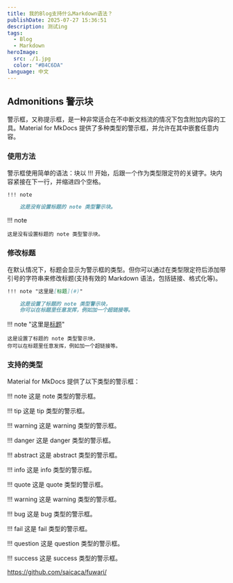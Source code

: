 ```yaml
---
title: 我的Blog支持什么Markdown语法？
publishDate: 2025-07-27 15:36:51
description: 测试ing
tags:
  - Blog
  - Markdown
heroImage:
  src: ./1.jpg
  color: "#B4C6DA"
language: 中文
---
```

## Admonitions 警示块
警示框，又称提示框，是一种非常适合在不中断文档流的情况下包含附加内容的工具。Material for MkDocs 提供了多种类型的警示框，并允许在其中嵌套任意内容。
### 使用方法
警示框使用简单的语法：块以 !!! 开始，后跟一个作为类型限定符的关键字。块内容紧接在下一行，并缩进四个空格。
```Markdown
!!! note

    这是没有设置标题的 note 类型警示块。
```

!!! note

    这是没有设置标题的 note 类型警示块。


    
### 修改标题
在默认情况下，标题会显示为警示框的类型。但你可以通过在类型限定符后添加带引号的字符串来修改标题(支持有效的 Markdown 语法，包括链接、格式化等)。
```Markdown
!!! note "这里是[标题](#)"

    这是设置了标题的 note 类型警示块，
    你可以在标题里任意发挥，例如加一个超链接等。
```
!!! note "这里是[标题](#)"

    这是设置了标题的 note 类型警示块，
    你可以在标题里任意发挥，例如加一个超链接等。
### 支持的类型
Material for MkDocs 提供了以下类型的警示框：

!!! note
    这是 note 类型的警示框。

!!! tip
    这是 tip 类型的警示框。
    
!!! warning
    这是 warning 类型的警示框。

!!! danger
    这是 danger 类型的警示框。

!!! abstract
    这是 abstract 类型的警示框。

!!! info
    这是 info 类型的警示框。

!!! quote
    这是 quote 类型的警示框。

!!! warning
    这是 warning 类型的警示框。

!!! bug
    这是 bug 类型的警示框。


!!! fail
    这是 fail 类型的警示框。


!!! question
    这是 question 类型的警示框。

!!! success
    这是 success 类型的警示框。

<https://github.com/saicaca/fuwari/>

